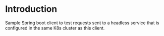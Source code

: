 <h1>Introduction</h1>

Sample Spring boot client to test requests sent to a headless service that is configured in the same K8s cluster as this client.
